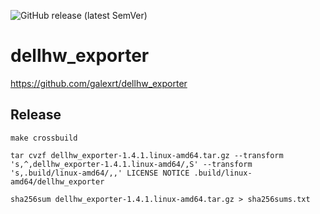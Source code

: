 ![GitHub release (latest SemVer)](https://img.shields.io/github/v/release/topicus-education-ops/dellhw_exporter?label=Release)
# dellhw_exporter

https://github.com/galexrt/dellhw_exporter

## Release
```
make crossbuild

tar cvzf dellhw_exporter-1.4.1.linux-amd64.tar.gz --transform 's,^,dellhw_exporter-1.4.1.linux-amd64/,S' --transform 's,.build/linux-amd64/,,' LICENSE NOTICE .build/linux-amd64/dellhw_exporter

sha256sum dellhw_exporter-1.4.1.linux-amd64.tar.gz > sha256sums.txt
```
